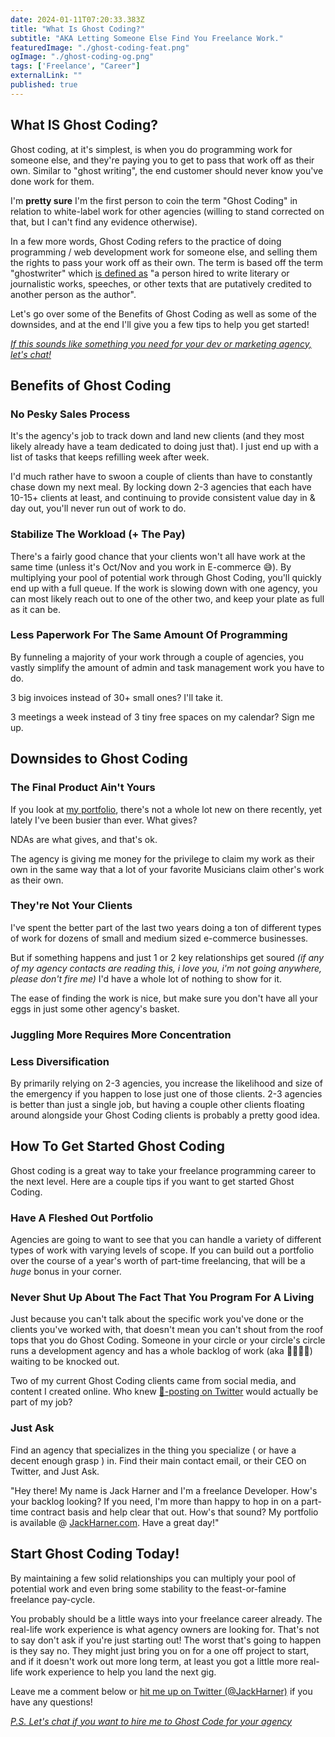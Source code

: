 ```yaml
---
date: 2024-01-11T07:20:33.383Z
title: "What Is Ghost Coding?" 
subtitle: "AKA Letting Someone Else Find You Freelance Work."
featuredImage: "./ghost-coding-feat.png"
ogImage: "./ghost-coding-og.png"
tags: ['Freelance', "Career"]
externalLink: ""
published: true
---
```


## What IS Ghost Coding?

Ghost coding, at it's simplest, is when you do programming work for someone else, and they're paying you to get to pass that work off as their own. Similar to "ghost writing", the end customer should never know you've done work for them. 

I'm **pretty sure** I'm the first person to coin the term "Ghost Coding" in relation to white-label work for other agencies (willing to stand corrected on that, but I can't find any evidence otherwise).

In a few more words, Ghost Coding refers to the practice of doing programming / web development work for someone else, and selling them the rights to pass your work off as their own. The term is based off the term "ghostwriter" which [is defined as](https://en.wikipedia.org/wiki/Ghostwriter) "a person hired to write literary or journalistic works, speeches, or other texts that are putatively credited to another person as the author".

Let's go over some of the Benefits of Ghost Coding as well as some of the downsides, and at the end I'll give you a few tips to help you get started!

_[If this sounds like something you need for your dev or marketing agency, let's chat!](/hire-me/)_

## Benefits of Ghost Coding

### No Pesky Sales Process

It's the agency's job to track down and land new clients (and they most likely already have a team dedicated to doing just that). I just end up with a list of tasks that keeps refilling week after week. 

I'd much rather have to swoon a couple of clients than have to constantly chase down my next meal. By locking down 2-3 agencies that each have 10-15+ clients at least, and continuing to provide consistent value day in & day out, you'll never run out of work to do.

### Stabilize The Workload (+ The Pay)

There's a fairly good chance that your clients won't all have work at the same time (unless it's Oct/Nov and you work in E-commerce 😅). By multiplying your pool of potential work through Ghost Coding, you'll quickly end up with a full queue. If the work is slowing down with one agency, you can most likely reach out to one of the other two, and keep your plate as full as it can be.

### Less Paperwork For The Same Amount Of Programming

By funneling a majority of your work through a couple of agencies, you vastly simplify the amount of admin and task management work you have to do. 

3 big invoices instead of 30+ small ones? I'll take it.

3 meetings a week instead of 3 tiny free spaces on my calendar? Sign me up.

## Downsides to Ghost Coding

### The Final Product Ain't Yours

If you look at [my portfolio](https://jackharner.com/portfolio), there's not a whole lot new on there recently, yet lately I've been busier than ever. What gives?

NDAs are what gives, and that's ok.

The agency is giving me money for the privilege to claim my work as their own in the same way that a lot of your favorite Musicians claim other's work as their own. 

### They're Not Your Clients

I've spent the better part of the last two years doing a ton of different types of work for dozens of small and medium sized e-commerce businesses. 

But if something happens and just 1 or 2 key relationships get soured *(if any of my agency contacts are reading this, i love you, i'm not going anywhere, please don't fire me)* I'd have a whole lot of nothing to show for it.

The ease of finding the work is nice, but make sure you don't have all your eggs in just some other agency's basket.

### Juggling More Requires More Concentration



### Less Diversification

By primarily relying on 2-3 agencies, you increase the likelihood and size of the emergency if you happen to lose just one of those clients. 2-3 agencies is better than just a single job, but having a couple other clients floating around alongside your Ghost Coding clients is probably a pretty good idea.


## How To Get Started Ghost Coding

Ghost coding is a great way to take your freelance programming career to the next level. Here are a couple tips if you want to get started Ghost Coding.

### Have A Fleshed Out Portfolio

Agencies are going to want to see that you can handle a variety of different types of work with varying levels of scope. If you can build out a portfolio over the course of a year's worth of part-time freelancing, that will be a *huge* bonus in your corner.

### Never Shut Up About The Fact That You Program For A Living

Just because you can't talk about the specific work you've done or the clients you've worked with, that doesn't mean you can't shout from the roof tops that you do Ghost Coding. Someone in your circle or your circle's circle runs a development agency and has a whole backlog of work (aka 💸💸💸💸) waiting to be knocked out.

Two of my current Ghost Coding clients came from social media, and content I created online. Who knew [💩-posting on Twitter](https://twitter.com/jackharner) would actually be part of my job? 

### Just Ask

Find an agency that specializes in the thing you specialize ( or have a decent enough grasp ) in. Find their main contact email, or their CEO on Twitter, and Just Ask.

"Hey there! My name is Jack Harner and I'm a freelance <insert tech stack> Developer. How's your backlog looking? If you need, I'm more than happy to hop in on a part-time contract basis and help clear that out. How's that sound? My portfolio is available @ [JackHarner.com](https://jackharner.com). Have a great day!"

## Start Ghost Coding Today!

By maintaining a few solid relationships you can multiply your pool of potential work and even bring some stability to the feast-or-famine freelance pay-cycle. 

You probably should be a little ways into your freelance career already. The real-life work experience is what agency owners are looking for. That's not to say don't ask if you're just starting out! The worst that's going to happen is they say no. They might just bring you on for a one off project to start, and if it doesn't work out more long term, at least you got a little more real-life work experience to help you land the next gig.

Leave me a comment below or [hit me up on Twitter (@JackHarner)](https://twitter.com/jackharner) if you have any questions!

_[P.S. Let's chat if you want to hire me to Ghost Code for your agency](/hire-me/)_